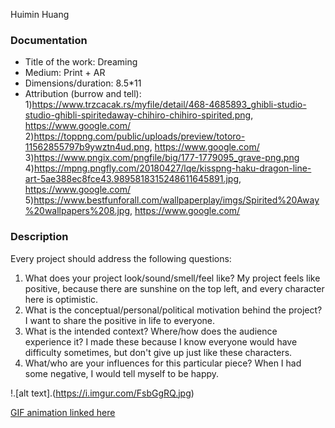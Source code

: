 Huimin Huang

### Documentation
* Title of the work: Dreaming
* Medium: Print + AR
* Dimensions/duration: 8.5*11
* Attribution (burrow and tell): 
1)https://www.trzcacak.rs/myfile/detail/468-4685893_ghibli-studio-studio-ghibli-spiritedaway-chihiro-chihiro-spirited.png, https://www.google.com/
2)https://toppng.com/public/uploads/preview/totoro-11562855797b9ywztn4ud.png, https://www.google.com/
3)https://www.pngix.com/pngfile/big/177-1779095_grave-png.png
4)https://mpng.pngfly.com/20180427/lqe/kisspng-haku-dragon-line-art-5ae388ec8fce43.9895818315248611645891.jpg, https://www.google.com/
5)https://www.bestfunforall.com/wallpaperplay/imgs/Spirited%20Away%20wallpapers%208.jpg, https://www.google.com/

### Description
Every project should address the following questions:
1. What does your project look/sound/smell/feel like?   My project feels like positive, because there are sunshine on the top left, and every character here is optimistic. 
2. What is the conceptual/personal/political motivation behind the project?   I want to share the positive in life to everyone.
3. What is the intended context? Where/how does the audience experience it?   I made these because I know everyone would have difficulty sometimes, but don't give up just like these characters.
4. What/who are your influences for this particular piece?   When I had some negative, I would tell myself to be happy.

!.[alt text].(https://i.imgur.com/FsbGgRQ.jpg)

[GIF animation linked here](https://giphy.com/gifs/ZeQubpmtUBvcfDKNaV)

